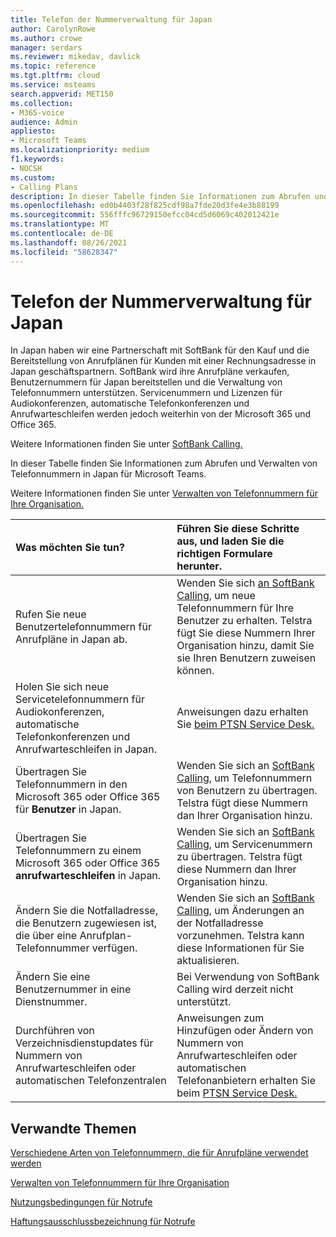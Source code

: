 ```yaml
---
title: Telefon der Nummerverwaltung für Japan
author: CarolynRowe
ms.author: crowe
manager: serdars
ms.reviewer: mikedav, davlick
ms.topic: reference
ms.tgt.pltfrm: cloud
ms.service: msteams
search.appverid: MET150
ms.collection:
- M365-voice
audience: Admin
appliesto:
- Microsoft Teams
ms.localizationpriority: medium
f1.keywords:
- NOCSH
ms.custom:
- Calling Plans
description: In dieser Tabelle finden Sie Informationen zum Abrufen und Verwalten von Telefonnummern in Japan für Microsoft Teams.
ms.openlocfilehash: ed0b4403f28f825cdf98a7fde20d3fe4e3b88199
ms.sourcegitcommit: 556fffc96729150efcc04cd5d6069c402012421e
ms.translationtype: MT
ms.contentlocale: de-DE
ms.lasthandoff: 08/26/2021
ms.locfileid: "58628347"
---
```

# <a name="phone-number-management-for-japan"></a>Telefon der Nummerverwaltung für Japan

In Japan haben wir eine Partnerschaft mit SoftBank für den Kauf und die Bereitstellung von Anrufplänen für Kunden mit einer Rechnungsadresse in Japan geschäftspartnern. SoftBank wird ihre Anrufpläne verkaufen, Benutzernummern für Japan bereitstellen und die Verwaltung von Telefonnummern unterstützen. Servicenummern und Lizenzen für Audiokonferenzen, automatische Telefonkonferenzen und Anrufwarteschleifen werden jedoch weiterhin von der Microsoft 365 und Office 365.

Weitere Informationen finden Sie unter [SoftBank Calling.](https://aka.ms/SoftBankVoicePlan)

In dieser Tabelle finden Sie Informationen zum Abrufen und Verwalten von Telefonnummern in Japan für Microsoft Teams.

Weitere Informationen finden Sie unter [Verwalten von Telefonnummern für Ihre Organisation.](manage-phone-numbers-for-your-organization.md)
  
|**Was möchten Sie tun?**|**Führen Sie diese Schritte aus, und laden Sie die richtigen Formulare herunter.**|
|:-----|:-----|
|Rufen Sie neue Benutzertelefonnummern für Anrufpläne in Japan ab.|Wenden Sie sich [an SoftBank Calling,](https://aka.ms/SoftBankVoicePlan) um neue Telefonnummern für Ihre Benutzer zu erhalten. Telstra fügt Sie diese Nummern Ihrer Organisation hinzu, damit Sie sie Ihren Benutzern zuweisen können. <br/>
|Holen Sie sich neue Servicetelefonnummern für Audiokonferenzen, automatische Telefonkonferenzen und Anrufwarteschleifen in Japan.|Anweisungen dazu erhalten Sie [beim PTSN Service Desk.](contact-pstn-service-desk.md)|
|Übertragen Sie Telefonnummern in den Microsoft 365 oder Office 365 für **Benutzer** in Japan.|Wenden Sie sich an [SoftBank Calling,](https://aka.ms/SoftBankVoicePlan) um Telefonnummern von Benutzern zu übertragen. Telstra fügt diese Nummern dan Ihrer Organisation hinzu.  <br/> |
|Übertragen Sie Telefonnummern zu einem Microsoft 365 oder Office 365 **anrufwarteschleifen** in Japan.|Wenden Sie sich an [SoftBank Calling,](https://aka.ms/SoftBankVoicePlan) um Servicenummern zu übertragen. Telstra fügt diese Nummern dan Ihrer Organisation hinzu.|
|Ändern Sie die Notfalladresse, die Benutzern zugewiesen ist, die über eine Anrufplan-Telefonnummer verfügen.|Wenden Sie sich an [SoftBank Calling,](https://aka.ms/SoftBankVoicePlan) um Änderungen an der Notfalladresse vorzunehmen. Telstra kann diese Informationen für Sie aktualisieren.|
|Ändern Sie eine Benutzernummer in eine Dienstnummer. |Bei Verwendung von SoftBank Calling wird derzeit nicht unterstützt.|
|Durchführen von Verzeichnisdienstupdates für Nummern von Anrufwarteschleifen oder automatischen Telefonzentralen|Anweisungen zum Hinzufügen oder Ändern von Nummern von Anrufwarteschleifen oder automatischen Telefonanbietern erhalten Sie beim [PTSN Service Desk.](contact-pstn-service-desk.md) |

## <a name="related-topics"></a>Verwandte Themen

[Verschiedene Arten von Telefonnummern, die für Anrufpläne verwendet werden](../different-kinds-of-phone-numbers-used-for-calling-plans.md)

[Verwalten von Telefonnummern für Ihre Organisation](manage-phone-numbers-for-your-organization.md)

[Nutzungsbedingungen für Notrufe](../emergency-calling-terms-and-conditions.md)

[Haftungsausschlussbezeichnung für Notrufe](https://download.microsoft.com/download/a/8/0/a807c43d-2177-4fe0-8732-86b3784ae6e5/emergency-calling-label-(en-us)-(v.1.0).zip)
